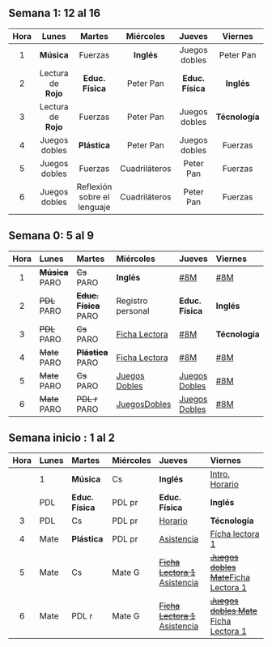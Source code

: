 ## Semana 1: 12 al 16

|Hora|Lunes|Martes|Miércoles|Jueves|Viernes|
|:---:|:----:|:-----:|:-------:|:------:|:------:|
|1|**Música**|Fuerzas|**Inglés**|Juegos dobles|Peter Pan|
|2|Lectura de **Rojo** |**Educ. Física**|Peter Pan|**Educ. Física**|**Inglés**|
|3|Lectura de **Rojo**|Fuerzas|Peter Pan|Juegos dobles|**Técnología**|
|4|Juegos dobles |**Plástica**|Peter Pan|Juegos dobles|Fuerzas|
|5|Juegos dobles |Fuerzas|Cuadriláteros|Peter Pan|Fuerzas|
|6|Juegos dobles |Reflexión sobre el lenguaje|Cuadriláteros|Peter Pan|Fuerzas|

## Semana 0: 5 al 9

| Hora | Lunes | Martes | Miércoles | Jueves | Viernes |
| :---: | :--- | :--- | :--- | :--- | :--- |
| 1 | ~~**Música**~~ PARO | ~~Cs~~ PARO | **Inglés** | [\#8M](/proyectos/8M.md) | [\#8M](/proyectos/8M.md) |
| 2 | ~~PDL~~ PARO | ~~**Educ. Física**~~ PARO | Registro personal | **Educ. Física** | **Inglés** |
| 3 | ~~PDL~~ PARO | ~~Cs~~ PARO | [Ficha Lectora](/proyectos/relevamiento-punto-de-partida.md#ficha-lectora) | [\#8M](/proyectos/8M.md) | **Técnología** |
| 4 | ~~Mate~~ PARO | ~~**Plástica**~~ PARO | [Ficha Lectora](/proyectos/relevamiento-punto-de-partida.md#ficha-lectora) | [\#8M](/proyectos/8M.md) | [\#8M](/proyectos/8M.md) |
| 5 | ~~Mate~~ PARO | ~~Cs~~ PARO | [Juegos Dobles](/proyectos/relevamiento-punto-de-partida.md#juego-dobles) | [Juegos Dobles](/proyectos/relevamiento-punto-de-partida.md#juego-dobles) | [\#8M](/proyectos/8M.md) |
| 6 | ~~Mate~~ PARO | ~~PDL r~~ PARO | [JuegosDobles](/proyectos/relevamiento-punto-de-partida.md#juego-dobles) | [Juegos Dobles](/proyectos/relevamiento-punto-de-partida.md#juego-dobles) | [\#8M](/proyectos/8M.md) |

## Semana inicio : 1 al 2

| Hora | Lunes | Martes | Miércoles | Jueves | Viernes |
| :---: | :--- | :--- | :--- | :--- | :--- |
|  | 1 | **Música** | Cs | **Inglés** | [Intro. Horario]({{site.baseurl}}/modules/proyectos/relevamiento-punto-de-partida/#horarios-registros-y-juegos-dobles) |
|  | PDL | **Educ. Física** | PDL pr | **Educ. Física** | **Inglés** |
| 3 | PDL | Cs | PDL pr | [Horario](/proyectos/relevamiento-punto-de-partida.md#asistencia) | **Técnología** |
| 4 | Mate | **Plástica** | PDL pr | [Asistencia](/proyectos/relevamiento-punto-de-partida.md#asistencia) | [Fícha lectora 1](/proyectos/relevamiento-punto-de-partida.md#ficha-lectora) |
| 5 | Mate | Cs | Mate G | [~~Ficha Lectora 1~~]({{site.baseurl}}/modules/proyectos/relevamiento-punto-de-partida/#ficha-lectora-cuadernillo-de-5to-grado) [Asistencia](/proyectos/relevamiento-punto-de-partida.md#asistencia) | [~~Juegos dobles Mate~~]({{site.baseurl}}/modules/proyectos/relevamiento-punto-de-partida/#horarios-registros-y-juegos-dobles)[Ficha Lectora 1](/proyectos/relevamiento-punto-de-partida.md#ficha-lectora) |
| 6 | Mate | PDL r | Mate G | [~~Ficha Lectora 1~~]({{site.baseurl}}/modules/proyectos/relevamiento-punto-de-partida/#ficha-lectora-cuadernillo-de-5to-grado) [Asistencia](/proyectos/relevamiento-punto-de-partida.md#asistencia) | [~~Juegos dobles Mate~~]({{site.baseurl}}/modules/proyectos/relevamiento-punto-de-partida/#horarios-registros-y-juegos-dobles) [Ficha Lectora 1](/proyectos/relevamiento-punto-de-partida.md#ficha-lectora) |
